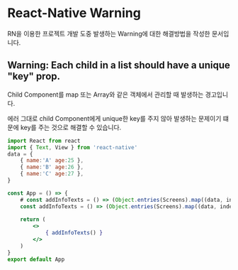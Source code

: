 # React-Native Warning

RN을 이용한 프로젝트 개발 도중 발생하는 Warning에 대한 해결방법을 작성한 문서입니다.



## Warning: Each child in a list should have a unique "key" prop.

Child Component를 map 또는 Array와 같은 객체에서 관리할 때 발생하는 경고입니다.

에러 그대로 child Component에게 unique한 key를 주지 않아 발생하는 문제이기 떄문에 key를 주는 것으로 해결할 수 있습니다.

```jsx
import React from react
import { Text, View } from 'react-native'
data = {
	{ name:'A' age:25 },
	{ name:'B' age:26 },
	{ name:'C' age:27 },
}

const App = () => {
	# const addInfoTexts = () => (Object.entries(Screens).map((data, index)=> <Text}> {data.name} </Text>))
    const addInfoTexts = () => (Object.entries(Screens).map((data, index)=> <Text key={index}> {data.name} </Text>))
    
	return (
		<>
			{ addInfoTexts() }
		</>
	)
}
export default App
```


